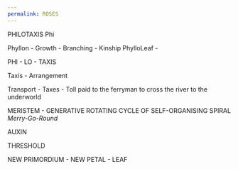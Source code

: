 ```yaml
---
permalink: ROSES
---
```


PHILOTAXIS
Phi

Phyllon - Growth - Branching - Kinship
PhylloLeaf -

PHI - LO - TAXIS

Taxis - Arrangement

Transport - Taxes - Toll paid to the ferryman to cross the river to the underworld

MERISTEM - GENERATIVE ROTATING CYCLE OF SELF-ORGANISING SPIRAL
*Merry-Go-Round*

AUXIN

THRESHOLD

NEW PRIMORDIUM - NEW PETAL - LEAF
